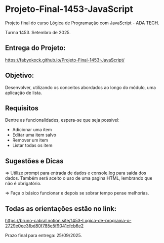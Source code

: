 # Projeto-Final-1453-JavaScript

Projeto final do curso Lógica de Programação com JavaScript - ADA TECH.

Turma 1453. Setembro de 2025.

## Entrega do Projeto:

https://fabyokock.github.io/Projeto-Final-1453-JavaScript/

## Objetivo:

Desenvolver, utilizando os conceitos abordados ao longo do módulo, uma aplicação de lista.

## Requisitos

Dentre as funcionalidades, espera-se que seja possível:

- Adicionar uma item
- Editar uma item salvo
- Remover um item
- Listar todas os item

## Sugestões e Dicas

=> Utilize prompt para entrada de dados e console.log para saida dos dados. Também será aceito o uso de uma pagina HTML, lembrando que não é obrigatório.

=> Faça o básico funcionar e depois se sobrar tempo pense melhorias.

## Todas as orientações estão no link:

https://bruno-cabral.notion.site/1453-Logica-de-programa-o-2729e0ee3fbd80f785e5f9041cfcb6e2

Prazo final para entrega: 25/09/2025.
